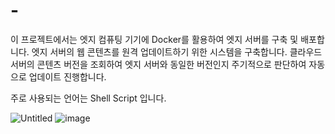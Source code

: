 # -
이 프로젝트에서는 엣지 컴퓨팅 기기에 Docker를 활용하여 엣지 서버를 구축 및 배포합니다. 
엣지 서버의 웹 콘텐츠를 원격 업데이트하기 위한 시스템을 구축합니다.
클라우드 서버의 콘텐츠 버전을 조회하여 엣지 서버와 동일한 버전인지 주기적으로 판단하여 자동으로 업데이트 진행합니다.

주로 사용되는 언어는 Shell Script 입니다.

![Untitled](https://github.com/Hong-SukJun/-/assets/163775403/ec939fe6-b7ba-4d6c-a7bd-fad60cb4a941)
![image](https://github.com/Hong-SukJun/-/assets/163775403/b1356dab-a477-4281-8972-c9d1dd224e25)
